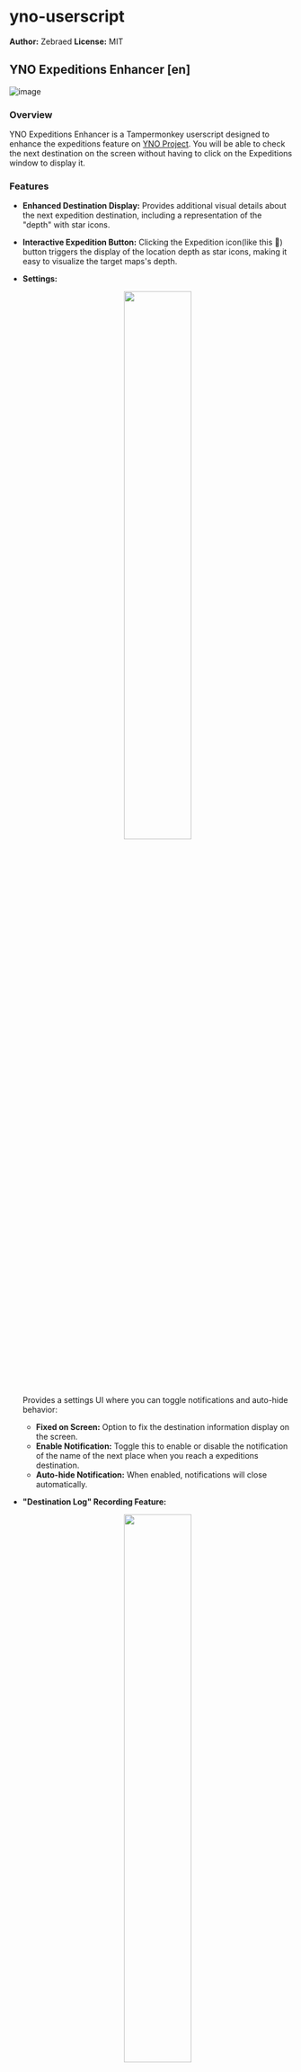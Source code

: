 # yno-userscript

**Author:** Zebraed
**License:** MIT

## YNO Expeditions Enhancer [en]
![image](https://github.com/user-attachments/assets/3eb505c4-9a5d-45b9-b5f6-3f0b873464aa)

### Overview

YNO Expeditions Enhancer is a Tampermonkey userscript designed to enhance the expeditions feature on [YNO Project](https://ynoproject.net). You will be able to check the next destination on the screen without having to click on the Expeditions window to display it.


### Features

- **Enhanced Destination Display:**
  Provides additional visual details about the next expedition destination, including a representation of the "depth" with star icons.

- **Interactive Expedition Button:**
  Clicking the Expedition icon(like this 🌟) button triggers the display of the location depth as star icons, making it easy to visualize the target maps's depth.

- **Settings:**
  <p align="center">
  <img src="https://github.com/user-attachments/assets/038adbeb-8dc1-4102-bfba-1f012fb24cef" width="50%" />
  </p>

  Provides a settings UI where you can toggle notifications and auto-hide behavior:
  - **Fixed on Screen:** Option to fix the destination information display on the screen.
  - **Enable Notification:** Toggle this to enable or disable the notification of the name of the next place when you reach a expeditions destination.
  - **Auto-hide Notification:** When enabled, notifications will close automatically.

- **"Destination Log" Recording Feature:**
  <p align="center">
  <img src="https://github.com/user-attachments/assets/06ab9bbf-7b3c-421b-9b3c-3863b5b30fb2" width="50%" />
  </p>
  When you check "Enable Destination Logs", the destinations you reach will be recorded.
  Each log entry includes the map name and depth (actual depth and max depth without shortcuts).
  Logs are listed by date (based on UTC) for each game session. You can download or delete them.

### Installation

  1. Install [Tampermonkey](https://www.tampermonkey.net/) or another userscript manager for your browser.　
  2. Go to https://github.com/zebraed/yno-userscript/blob/main/monkey/expeditions-enhancer.user.js and click the "Raw" button.<br>![image](https://github.com/user-attachments/assets/13984768-4542-4bff-a743-5412d4cc1a88)

  3. Click on Install. It will be installed as a Tampermonkey script.
  4. Open any game that has the [YNO Project](https://ynoproject.net) expeditions and check that it is working. If the extension icon looks like the image below, it is working. <br>![image](https://github.com/user-attachments/assets/ebf475ac-004e-4bb7-8e69-9340082ed8ab)


<br>
＊If it doesn't work on browser, you will need to enable developer mode in your browser.
<br>
Google Chrome:
  1. Open Google Chrome.
  2. Click the three dots in the top right corner of the browser window.
  3. Select More tools > Developer tools.
  4. In the developer tools window, click the three dots in the top right corner.Select Developer mode.

### Configuration

The script provides an in-game settings UI accessible through the game's settings modal. Your configuration is saved locally under the key `toastConfig`.
The destination logs are saved in localStorage.


### License

This project is licensed under the MIT License.

<br>
Enjoy your expeditions!

---

<br>
<br>

## YNO Expeditions Enhancer [ja]
![image](https://github.com/user-attachments/assets/bb0783c1-d665-4b26-9db9-f343cfb63b0d)


### 概要

YNO Expeditions Enhancerは、[YNO Project](https://ynoproject.net)のコンテンツであるドリームラリーをより快適にプレイするため作成されたTampermonkeyユーザースクリプトです。いちいちドリームラリーウィンドウをクリックして表示しなくても、次の目的地を画面上で確認することができるようになります。

### 機能

- **拡張された目的地表示：**
   次のラリーの目的地の詳細情報を場所表示の下に表示します。

- **目的地深度表示ボタン：**
  「ドリームラリー」アイコンボタン（🌟のようなアイコン）をクリックすると、目的地の深さを表示できます。

- **設定機能：**

  <p align="center">
  <img src="https://github.com/user-attachments/assets/7686033e-e6b9-409e-94ab-c00e66bf016b"  width="50%"/>
  </p>

  通知の切り替えや自動非表示の動作を設定できるUIを提供します。
  - **画面に固定表示：** 目的地情報の詳細表示を画面に表示するオプションです。
  - **目的地到達通知を有効にする：** ドリームラリーの目的地に到達した際の次の場所名の通知を有効または無効にすることができます。
  - **目的地到達通知を自動で閉じる：** 通知を自動で閉じる機能を有効または無効にすることができます。

- **"到達場所ログ" 記録機能：**
 
  <p align="center">
    <img src="https://github.com/user-attachments/assets/3a6ed910-c8af-4871-8865-fc46fe42b05b"  width="50%"/>
  </p>

  「到達場所ログを有効にする」にチェックをいれると、到達した目的地のログを記録することができます。
  ログは、マップ名と深度(実際の深度, ショートカットなしでの深度)が記録されます。
  ログは、各ゲーム毎にUTCを基準に日付でリストアップされます。ダウンロードと削除が可能です。


### インストール

  1. [Tampermonkey](https://www.tampermonkey.net/) をブラウザ拡張機能としてインストール、または使用しているブラウザ用の別のユーザースクリプトマネージャー（violentmonkeyなど）をブラウザ拡張機能としてインストールします。
  2.  https://github.com/zebraed/yno-userscript/blob/main/monkey/expeditions-enhancer.user.js にアクセスし、Rawボタンをクリックします。<br>![image](https://github.com/user-attachments/assets/13984768-4542-4bff-a743-5412d4cc1a88)
  3. インストールをクリックします。Tampermonkeyスクリプトとしてインストールがされます。
  4. [YNO Project](https://ynoproject.net)のドリームラリーが存在する任意のゲームを開き、動作しているか確認してください。拡張機能のアイコンが以下の画像のようになっていれば動作しています。<br>![image](https://github.com/user-attachments/assets/ebf475ac-004e-4bb7-8e69-9340082ed8ab)

<br>
※ 動作しない場合、ブラウザの開発者モードを有効にする必要があります
<br>
Google Chrome: https://kuds.blog/google/tampermonkey-script-issue-mv3/
<br>
Micro Soft Edge: https://platform.kobot.jp/support/solutions/articles/47001176124-%E3%83%96%E3%83%A9%E3%82%A6%E3%82%B6-edge-%E6%8B%A1%E5%BC%B5%E6%A9%9F%E8%83%BD%E3%81%AE%E8%BF%BD%E5%8A%A0%E6%96%B9%E6%B3%95

### 構成

このスクリプトは、ゲームの設定モーダルからアクセスできるゲーム内設定UIを提供します。設定は、`toastConfig` キーの下にローカルに保存されます。
マップの到達ログは`localStorage`に保存されます。



---
<br>
たのしいドリームラリーを！
